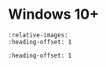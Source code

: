 # Windows 10+

```{include} ../wsl/_wsl.md
:relative-images:
:heading-offset: 1
```

```{include} _common.md
:heading-offset: 1

```
